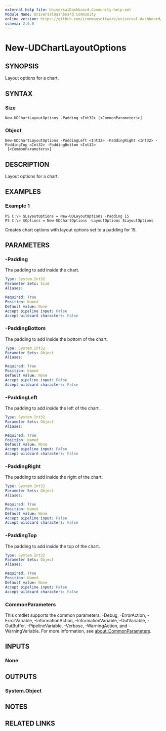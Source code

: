 ```yaml
---
external help file: UniversalDashboard.Community-help.xml
Module Name: UniversalDashboard.Community
online version: https://github.com/ironmansoftware/universal-dashboard/blob/master/src/UniversalDashboard/Help/New-UDCard.md
schema: 2.0.0
---
```


# New-UDChartLayoutOptions

## SYNOPSIS
Layout options for a chart.

## SYNTAX

### Size
```
New-UDChartLayoutOptions -Padding <Int32> [<CommonParameters>]
```

### Object
```
New-UDChartLayoutOptions -PaddingLeft <Int32> -PaddingRight <Int32> -PaddingTop <Int32> -PaddingBottom <Int32>
 [<CommonParameters>]
```

## DESCRIPTION
Layout options for a chart.

## EXAMPLES

### Example 1
```
PS C:\> $LayoutOptions = New-UDLayoutOptions -Padding 15
PS C:\> $Options = New-UDChartOptions -LayoutOptions $LayoutOptions
```

Creates chart options with layout options set to a padding for 15.

## PARAMETERS

### -Padding
The padding to add inside the chart.

```yaml
Type: System.Int32
Parameter Sets: Size
Aliases:

Required: True
Position: Named
Default value: None
Accept pipeline input: False
Accept wildcard characters: False
```

### -PaddingBottom
The padding to add inside the bottom of the chart.

```yaml
Type: System.Int32
Parameter Sets: Object
Aliases:

Required: True
Position: Named
Default value: None
Accept pipeline input: False
Accept wildcard characters: False
```

### -PaddingLeft
The padding to add inside the left of the chart.

```yaml
Type: System.Int32
Parameter Sets: Object
Aliases:

Required: True
Position: Named
Default value: None
Accept pipeline input: False
Accept wildcard characters: False
```

### -PaddingRight
The padding to add inside the right of the chart.

```yaml
Type: System.Int32
Parameter Sets: Object
Aliases:

Required: True
Position: Named
Default value: None
Accept pipeline input: False
Accept wildcard characters: False
```

### -PaddingTop
The padding to add inside the top of the chart.

```yaml
Type: System.Int32
Parameter Sets: Object
Aliases:

Required: True
Position: Named
Default value: None
Accept pipeline input: False
Accept wildcard characters: False
```

### CommonParameters
This cmdlet supports the common parameters: -Debug, -ErrorAction, -ErrorVariable, -InformationAction, -InformationVariable, -OutVariable, -OutBuffer, -PipelineVariable, -Verbose, -WarningAction, and -WarningVariable. For more information, see [about_CommonParameters](http://go.microsoft.com/fwlink/?LinkID=113216).

## INPUTS

### None
## OUTPUTS

### System.Object
## NOTES

## RELATED LINKS

